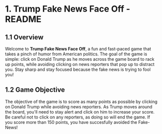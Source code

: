 # 1. Trump Fake News Face Off - README

## 1.1 Overview
Welcome to **Trump Fake News Face Off**, a fun and fast-paced game that takes a pinch of humor from American politics. The goal of the game is simple: click on Donald Trump as he moves across the game board to rack up points, while avoiding clicking on news reporters that pop up to distract you. Stay sharp and stay focused because the fake news is trying to fool you!


## 1.2 Game Objective
The objective of the game is to score as many points as possible by clicking on Donald Trump while avoiding news reporters. As Trump moves around the board, you'll need to stay alert and click on him to increase your score. Be careful not to click on any reporters, as doing so will end the game. 
If you score more than 150 points, you have succesfully avoided the Fake-News!

